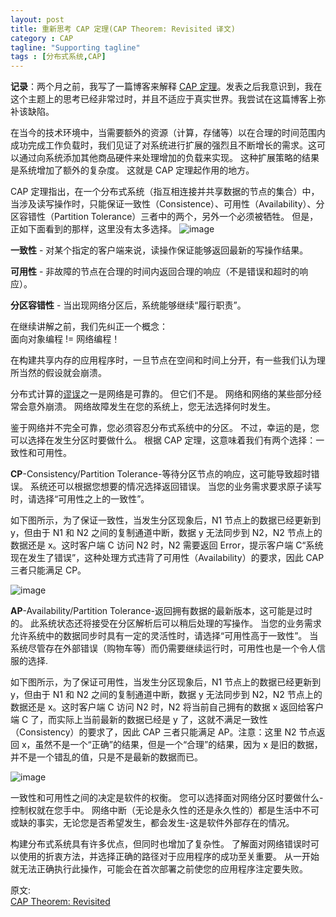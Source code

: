 ```yaml
---
layout: post
title: 重新思考 CAP 定理(CAP Theorem: Revisited 译文)
category : CAP
tagline: "Supporting tagline"
tags : [分布式系统,CAP]
---
```



**记录**：两个月之前，我写了一篇博客来解释 [CAP 定理](http://robertgreiner.com/2014/06/cap-theorem-explained/)。发表之后我意识到，我在这个主题上的思考已经非常过时，并且不适应于真实世界。我尝试在这篇博客上弥补该缺陷。


在当今的技术环境中，当需要额外的资源（计算，存储等）以在合理的时间范围内成功完成工作负载时，我们见证了对系统进行扩展的强烈且不断增长的需求。这可以通过向系统添加其他商品硬件来处理增加的负载来实现。 这种扩展策略的结果是系统增加了额外的复杂度。 这就是 CAP 定理起作用的地方。

CAP 定理指出，在一个分布式系统（指互相连接并共享数据的节点的集合）中，当涉及读写操作时，只能保证一致性（Consistence）、可用性（Availability）、分区容错性（Partition Tolerance）三者中的两个，另外一个必须被牺牲。 但是，正如下面看到的那样，这里没有太多选择。
![image](https://robertgreiner.com/content/images/2019/09/CAP-overview.png)

**一致性** - 对某个指定的客户端来说，读操作保证能够返回最新的写操作结果。

**可用性** - 非故障的节点在合理的时间内返回合理的响应（不是错误和超时的响应）。

**分区容错性** - 当出现网络分区后，系统能够继续“履行职责”。

在继续讲解之前，我们先纠正一个概念：     
面向对象编程 != 网络编程！

在构建共享内存的应用程序时，一旦节点在空间和时间上分开，有一些我们认为理所当然的假设就会崩溃。

分布式计算的[谬误](https://en.wikipedia.org/wiki/Fallacies_of_distributed_computing)之一是网络是可靠的。 但它们不是。 网络和网络的某些部分经常会意外崩溃。 网络故障发生在您的系统上，您无法选择何时发生。

鉴于网络并不完全可靠，您必须容忍分布式系统中的分区。 不过，幸运的是，您可以选择在发生分区时要做什么。 根据 CAP 定理，这意味着我们有两个选择：一致性和可用性。


**CP**-Consistency/Partition Tolerance-等待分区节点的响应，这可能导致超时错误。 系统还可以根据您想要的情况选择返回错误。 当您的业务需求要求原子读写时，请选择“可用性之上的一致性”。


如下图所示，为了保证一致性，当发生分区现象后，N1 节点上的数据已经更新到 y，但由于 N1 和 N2 之间的复制通道中断，数据 y 无法同步到 N2，N2 节点上的数据还是 x。这时客户端 C 访问 N2 时，N2 需要返回 Error，提示客户端 C“系统现在发生了错误”，这种处理方式违背了可用性（Availability）的要求，因此 CAP 三者只能满足 CP。

![image](https://robertgreiner.com/content/images/2019/09/CAP-CP.png)

**AP**-Availability/Partition Tolerance-返回拥有数据的最新版本，这可能是过时的。 此系统状态还将接受在分区解析后可以稍后处理的写操作。 当您的业务需求允许系统中的数据同步时具有一定的灵活性时，请选择“可用性高于一致性”。 当系统尽管存在外部错误（购物车等）而仍需要继续运行时，可用性也是一个令人信服的选择.

如下图所示，为了保证可用性，当发生分区现象后，N1 节点上的数据已经更新到 y，但由于 N1 和 N2 之间的复制通道中断，数据 y 无法同步到 N2，N2 节点上的数据还是 x。这时客户端 C 访问 N2 时，N2 将当前自己拥有的数据 x 返回给客户端 C 了，而实际上当前最新的数据已经是 y 了，这就不满足一致性（Consistency）的要求了，因此 CAP 三者只能满足 AP。注意：这里 N2 节点返回 x，虽然不是一个“正确”的结果，但是一个“合理”的结果，因为 x 是旧的数据，并不是一个错乱的值，只是不是最新的数据而已。

![image](https://robertgreiner.com/content/images/2019/09/CAP-AP.png)

一致性和可用性之间的决定是软件的权衡。 您可以选择面对网络分区时要做什么-控制权就在您手中。 网络中断（无论是永久性的还是永久性的）都是生活中不可或缺的事实，无论您是否希望发生，都会发生-这是软件外部存在的情况。

构建分布式系统具有许多优点，但同时也增加了复杂性。 了解面对网络错误时可以使用的折衷方法，并选择正确的路径对于应用程序的成功至关重要。 从一开始就无法正确执行此操作，可能会在首次部署之前使您的应用程序注定要失败。

原文:    
[CAP Theorem: Revisited](https://robertgreiner.com/cap-theorem-revisited/) 
